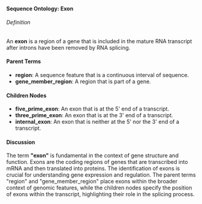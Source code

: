 
#### Sequence Ontology: Exon

###### Definition
An **exon** is a region of a gene that is included in the mature RNA transcript after introns have been removed by RNA splicing.

#### Parent Terms
- **region**: A sequence feature that is a continuous interval of sequence.
- **gene_member_region**: A region that is part of a gene.

#### Children Nodes
- **five_prime_exon**: An exon that is at the 5' end of a transcript.
- **three_prime_exon**: An exon that is at the 3' end of a transcript.
- **internal_exon**: An exon that is neither at the 5' nor the 3' end of a transcript.

#### Discussion
The term **"exon"** is fundamental in the context of gene structure and function. Exons are the coding regions of genes that are transcribed into mRNA and then translated into proteins. The identification of exons is crucial for understanding gene expression and regulation. The parent terms "region" and "gene_member_region" place exons within the broader context of genomic features, while the children nodes specify the position of exons within the transcript, highlighting their role in the splicing process.
